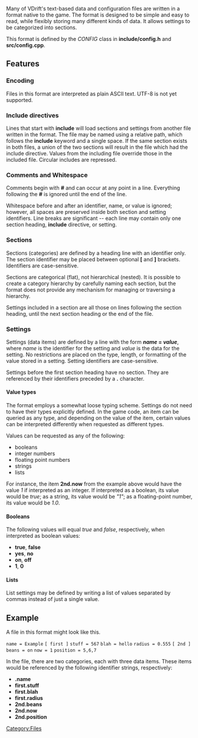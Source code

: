 Many of VDrift's text-based data and configuration files are written in a format native to the game. The format is designed to be simple and easy to read, while flexibly storing many different kinds of data. It allows settings to be categorized into sections.

This format is defined by the *CONFIG* class in **include/config.h** and **src/config.cpp**.

Features
--------

### Encoding

Files in this format are interpreted as plain ASCII text. UTF-8 is not yet supported.

### Include directives

Lines that start with **include** will load sections and settings from another file written in the format. The file may be named using a relative path, which follows the **include** keyword and a single space. If the same section exists in both files, a union of the two sections will result in the file which had the include directive. Values from the including file override those in the included file. Circular includes are repressed.

### Comments and Whitespace

Comments begin with **\#** and can occur at any point in a line. Everything following the **\#** is ignored until the end of the line.

Whitespace before and after an identifier, name, or value is ignored; however, all spaces are preserved inside both section and setting identifiers. Line breaks are significant -- each line may contain only one section heading, **include** directive, or setting.

### Sections

Sections (categories) are defined by a heading line with an identifier only. The section identifier may be placed between optional **\[** and **\]** brackets. Identifiers are case-sensitive.

Sections are categorical (flat), not hierarchical (nested). It is possible to create a category hierarchy by carefully naming each section, but the format does not provide any mechanism for managing or traversing a hierarchy.

Settings included in a section are all those on lines following the section heading, until the next section heading or the end of the file.

### Settings

Settings (data items) are defined by a line with the form ***name* = *value***, where *name* is the identifier for the setting and *value* is the data for the setting. No restrictions are placed on the type, length, or formatting of the value stored in a setting. Setting identifiers are case-sensitive.

Settings before the first section heading have no section. They are referenced by their identifiers preceded by a **.** character.

#### Value types

The format employs a somewhat loose typing scheme. Settings do not need to have their types explicitly defined. In the game code, an item can be queried as any type, and depending on the value of the item, certain values can be interpreted differently when requested as different types.

Values can be requested as any of the following:

-   booleans
-   integer numbers
-   floating point numbers
-   strings
-   lists

For instance, the item **2nd.now** from the example above would have the value *1* if interpreted as an integer. If interpreted as a boolean, its value would be *true*; as a string, its value would be *"1"*; as a floating-point number, its value would be *1.0*.

#### Booleans

The following values will equal *true* and *false*, respectively, when interpreted as boolean values:

-   **true**, **false**
-   **yes**, **no**
-   **on**, **off**
-   **1**, **0**

#### Lists

List settings may be defined by writing a list of values separated by commas instead of just a single value.

Example
-------

A file in this format might look like this.

`name = Example`
`[ first ]`
`stuff = 567`
`blah = hello`
`radius = 0.555`
`[ 2nd ]`
`beans = on`
`now = 1`
`position = 5,6,7`

In the file, there are two categories, each with three data items. These items would be referenced by the following identifier strings, respectively:

-   **.name**
-   **first.stuff**
-   **first.blah**
-   **first.radius**
-   **2nd.beans**
-   **2nd.now**
-   **2nd.position**

<Category:Files>
